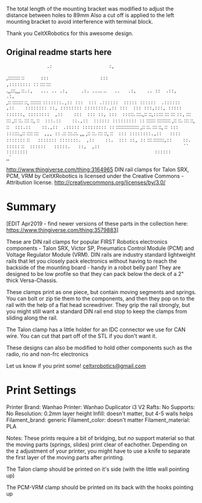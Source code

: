 The total length of the mounting bracket was modified to adjust the distance between holes to 89mm
Also a cut off is applied to the left mounting bracket to avoid interference with terminal block.

Thank you CeltXRobotics for this awesome design.

Original readme starts here
-------------------------------------------------------------------------------------------------------------------------


                   .:                     :,                                          
,:::::::: ::`      :::                   :::                                          
,:::::::: ::`      :::                   :::                                          
.,,:::,,, ::`.:,   ... .. .:,     .:. ..`... ..`   ..   .:,    .. ::  .::,     .:,`   
   ,::    :::::::  ::, :::::::  `:::::::.,:: :::  ::: .::::::  ::::: ::::::  .::::::  
   ,::    :::::::: ::, :::::::: ::::::::.,:: :::  ::: :::,:::, ::::: ::::::, :::::::: 
   ,::    :::  ::: ::, :::  :::`::.  :::.,::  ::,`::`:::   ::: :::  `::,`   :::   ::: 
   ,::    ::.  ::: ::, ::`  :::.::    ::.,::  :::::: ::::::::: ::`   :::::: ::::::::: 
   ,::    ::.  ::: ::, ::`  :::.::    ::.,::  .::::: ::::::::: ::`    ::::::::::::::: 
   ,::    ::.  ::: ::, ::`  ::: ::: `:::.,::   ::::  :::`  ,,, ::`  .::  :::.::.  ,,, 
   ,::    ::.  ::: ::, ::`  ::: ::::::::.,::   ::::   :::::::` ::`   ::::::: :::::::. 
   ,::    ::.  ::: ::, ::`  :::  :::::::`,::    ::.    :::::`  ::`   ::::::   :::::.  
                                ::,  ,::                               ``             
                                ::::::::                                              
                                 ::::::                                               
                                  `,,`


http://www.thingiverse.com/thing:3164965
DIN rail clamps for Talon SRX, PCM, VRM  by CeltXRobotics is licensed under the Creative Commons - Attribution license.
http://creativecommons.org/licenses/by/3.0/

# Summary

[EDIT Apr2019 - find newer versions of these parts in the collection here: https://www.thingiverse.com/thing:3579883]

These are DIN rail clamps for popular FIRST Robotics electronics components - Talon SRX, Victor SP, Pneumatics Control Module (PCM) and Voltage Regulator Module (VRM).   DIN rails are industry standard lightweight rails that let you closely pack electronics without having to reach the backside of the mounting board - handy in a robot belly pan!   They are designed to be low profile so that they can pack below the deck of a 2" thick Versa-Chassis.

These clamps print as one piece, but contain moving segments and springs.  You can bolt or zip tie them to the components, and then they pop on to the rail with the help of a flat head screwdriver.   They grip the rail strongly, but you might still want a standard DIN rail end stop to keep the clamps from sliding along the rail.

The Talon clamp has  a little holder for an IDC connector we use for CAN wire.  You can cut that part off of the STL if you don't want it.

These designs can also be modified to hold other components such as the radio, rio and non-frc electronics

Let us know if you print some!  celtxrobotics@gmail.com

# Print Settings

Printer Brand: Wanhao
Printer: Wanhao Duplicator i3 V2
Rafts: No
Supports: No
Resolution: 0.2mm layer height
Infill: doesn't matter, but 4-5 walls helps
Filament_brand: generic
Filament_color: doesn't matter
Filament_material: PLA

Notes: 
These prints require a bit of bridging, but *no* support material so that the moving parts (springs, slides) print clear of eachother.   Depending on the z adjustment of your printer, you might have to use a knife to separate the first layer of the moving parts after printing.

The Talon clamp should be printed on it's side (with the little wall pointing up)

The PCM-VRM clamp should be printed on its back with the hooks pointing up